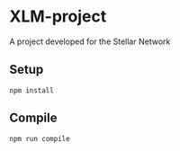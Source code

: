 # XLM-project
A project developed for the Stellar Network

Setup
---
 
```
npm install
```
 
 
 
Compile
---
 
```
npm run compile
```